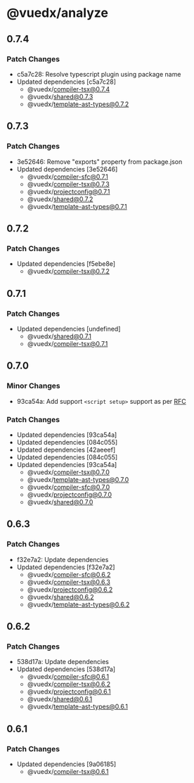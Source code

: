 # @vuedx/analyze

## 0.7.4

### Patch Changes

- c5a7c28: Resolve typescript plugin using package name
- Updated dependencies [c5a7c28]
  - @vuedx/compiler-tsx@0.7.4
  - @vuedx/shared@0.7.3
  - @vuedx/template-ast-types@0.7.2

## 0.7.3

### Patch Changes

- 3e52646: Remove "exports" property from package.json
- Updated dependencies [3e52646]
  - @vuedx/compiler-sfc@0.7.1
  - @vuedx/compiler-tsx@0.7.3
  - @vuedx/projectconfig@0.7.1
  - @vuedx/shared@0.7.2
  - @vuedx/template-ast-types@0.7.1

## 0.7.2

### Patch Changes

- Updated dependencies [f5ebe8e]
  - @vuedx/compiler-tsx@0.7.2

## 0.7.1

### Patch Changes

- Updated dependencies [undefined]
  - @vuedx/shared@0.7.1
  - @vuedx/compiler-tsx@0.7.1

## 0.7.0

### Minor Changes

- 93ca54a: Add support `<script setup>` support as per [RFC](https://github.com/vuejs/rfcs/pull/227)

### Patch Changes

- Updated dependencies [93ca54a]
- Updated dependencies [084c055]
- Updated dependencies [42aeeef]
- Updated dependencies [084c055]
- Updated dependencies [93ca54a]
  - @vuedx/compiler-tsx@0.7.0
  - @vuedx/template-ast-types@0.7.0
  - @vuedx/compiler-sfc@0.7.0
  - @vuedx/projectconfig@0.7.0
  - @vuedx/shared@0.7.0

## 0.6.3

### Patch Changes

- f32e7a2: Update dependencies
- Updated dependencies [f32e7a2]
  - @vuedx/compiler-sfc@0.6.2
  - @vuedx/compiler-tsx@0.6.3
  - @vuedx/projectconfig@0.6.2
  - @vuedx/shared@0.6.2
  - @vuedx/template-ast-types@0.6.2

## 0.6.2

### Patch Changes

- 538d17a: Update dependencies
- Updated dependencies [538d17a]
  - @vuedx/compiler-sfc@0.6.1
  - @vuedx/compiler-tsx@0.6.2
  - @vuedx/projectconfig@0.6.1
  - @vuedx/shared@0.6.1
  - @vuedx/template-ast-types@0.6.1

## 0.6.1

### Patch Changes

- Updated dependencies [9a06185]
  - @vuedx/compiler-tsx@0.6.1

